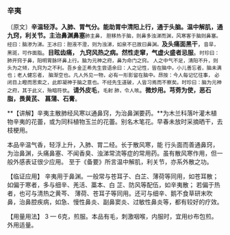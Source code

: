 ### 辛夷

〔原文〕**辛温轻浮。入肺、胃气分。能助胃中清阳上行，通于头脑。温中解肌，通九窍，利关节。主治鼻渊鼻塞**<small>肺主鼻， 胆移热于脑，则鼻多浊涕而渊，风寒客于脑则鼻塞。经曰：脑渗为涕。王冰曰：胆液不澄，则为浊涕，如泉不已故曰鼻渊。</small>**及头痛面黑干**，<small>音旱，黑斑，可作面脂</small>。**目眩齿痛，**
**九窍风热之病。然性走窜，气虚火盛者忌服**。<small>时珍曰：肺开窍于鼻，阳明胃脉环鼻上行。脑为元神之府，鼻为命门之窍。
人之中气不足，清阳不升，则头为之倾，九窍为之不利。吾乡金正希先生尝语余曰：人之记性，皆在脑中。小儿善忘者，脑未满也；老人健忘者，
脑渐空也。凡人外见一物，必有一形影留在脑中。昂按：今人每记忆往事，
必闭目上瞪而思索之，此即凝神于脑之意也。不经先生道破，人皆习焉而不察矣。时珍曰：脑为元神之府，其于此义，殆暗符欤</small>。**请外皮毛**，<small>毛射
肺，令人咳</small>。**微炒用。芎䓖为使，恶石脂，畏黄芪、**
**菖蒲、石膏**。

**【讲解】辛夷主散肺经风寒以通鼻窍，为治鼻渊要药。**为木兰科落叶灌木植物辛夷的花蕾，或为同科植物玉兰的花蕾。别名木笔花。早春未放时采摘晒干，去枝梗用。

本品辛温气香，轻浮上升，入肺、胃二经。长于散风寒，能
行头面而善通鼻窍，为治鼻渊，头痛鼻塞、不闻香臭、浊涕常流等症的常用药。虽有散风寒作用，但一般外感表证很少应用。
至于《备要》所言温中解肌，利关节，亦系外散之功。

【临证应用】 辛夷用于鼻渊。一般常与苍耳子、白芷、薄荷等同用，如苍耳散；如偏于寒者，多与细辛、羌活、藁本、白
芷、防风等配伍，如辛夷散； 若偏于热者，也可与清热之黄芩、
薄荷、苍耳子等同用。还可与细辛、鹅不食草研末吹鼻，治鼻腔疾病，如急、慢性鼻炎、副鼻窦炎、过敏性鼻炎等，都有较好的疗效。

【用量用法】 3 — 6克，煎服。本品有毛，刺激咽喉，内服时，宜用纱布包煎。外用适量。
